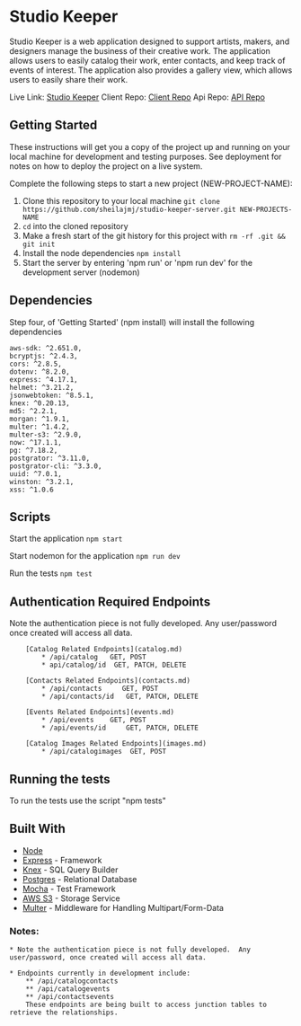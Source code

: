 # Studio Keeper

Studio Keeper is a web application designed to support artists, makers, and designers manage the business of their creative work.  The application allows users to easily catalog their work, enter contacts, and keep track of events of interest.  The application also provides a gallery view, which allows users to easily share their work.  

Live Link: [Studio Keeper](https://studio-keeper-app.now.sh/)
Client Repo: [Client Repo](https://github.com/sheilajmj/studio-keeper-app)
Api Repo: [API Repo](https://github.com/sheilajmj/studio-keeper-server)



## Getting Started

These instructions will get you a copy of the project up and running on your local machine for development and testing purposes. See deployment for notes on how to deploy the project on a live system.

Complete the following steps to start a new project (NEW-PROJECT-NAME):

1. Clone this repository to your local machine `git clone https://github.com/sheilajmj/studio-keeper-server.git NEW-PROJECTS-NAME`
2. `cd` into the cloned repository
3. Make a fresh start of the git history for this project with `rm -rf .git && git init`
4. Install the node dependencies `npm install`
5.  Start the server by entering 'npm run' or 'npm run dev' for the development server (nodemon)

## Dependencies

Step four, of 'Getting Started' (npm install) will install the following dependencies

    aws-sdk: ^2.651.0,
    bcryptjs: ^2.4.3,
    cors: ^2.8.5,
    dotenv: ^8.2.0,
    express: ^4.17.1,
    helmet: ^3.21.2,
    jsonwebtoken: ^8.5.1,
    knex: ^0.20.13,
    md5: ^2.2.1,
    morgan: ^1.9.1,
    multer: ^1.4.2,
    multer-s3: ^2.9.0,
    now: ^17.1.1,
    pg: ^7.18.2,
    postgrator: ^3.11.0,
    postgrator-cli: ^3.3.0,
    uuid: ^7.0.1,
    winston: ^3.2.1,
    xss: ^1.0.6

## Scripts

Start the application `npm start`

Start nodemon for the application `npm run dev`

Run the tests `npm test`

## Authentication Required Endpoints

Note the authentication piece is not fully developed.  Any user/password once created will access all data.


        [Catalog Related Endpoints](catalog.md)
            * /api/catalog   GET, POST
            * api/catalog/id  GET, PATCH, DELETE

        [Contacts Related Endpoints](contacts.md)
            * /api/contacts     GET, POST
            * /api/contacts/id   GET, PATCH, DELETE

        [Events Related Endpoints](events.md)
            * /api/events    GET, POST
            * /api/events/id     GET, PATCH, DELETE

        [Catalog Images Related Endpoints](images.md)
            * /api/catalogimages  GET, POST


## Running the tests

To run the tests use the script "npm tests"


## Built With

* [Node](https://nodejs.org/en/)
* [Express](http://expressjs.com/) - Framework
* [Knex](http://knexjs.org/) - SQL Query Builder 
* [Postgres](https://www.postgresql.org/) - Relational Database 
* [Mocha](https://mochajs.org/) - Test Framework
* [AWS S3](https://aws.amazon.com/s3/) - Storage Service
* [Multer](https://www.npmjs.com/package/multer) - Middleware for Handling Multipart/Form-Data 

### Notes:

    * Note the authentication piece is not fully developed.  Any user/password, once created will access all data.

    * Endpoints currently in development include: 
        ** /api/catalogcontacts
        ** /api/catalogevents
        ** /api/contactsevents
        These endpoints are being built to access junction tables to retrieve the relationships.  


